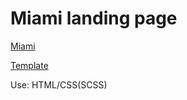 # Miami landing page

[Miami](https://ivanshulhan.github.io/layout_miami/)

[Template](https://www.figma.com/file/nHz8bflIwJaWP3P99vKTH5/miami_home_new?node-id=16033%3A3)

Use: HTML/CSS(SCSS)

